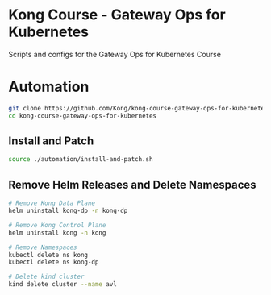 # Kong Course - Gateway Ops for Kubernetes
Scripts and configs for the Gateway Ops for Kubernetes Course

# Automation
```bash
git clone https://github.com/Kong/kong-course-gateway-ops-for-kubernetes.git
cd kong-course-gateway-ops-for-kubernetes
```

## Install and Patch
```bash
source ./automation/install-and-patch.sh
```

## 

## Remove Helm Releases and Delete Namespaces
```bash
# Remove Kong Data Plane
helm uninstall kong-dp -n kong-dp

# Remove Kong Control Plane
helm uninstall kong -n kong

# Remove Namespaces
kubectl delete ns kong
kubectl delete ns kong-dp

# Delete kind cluster
kind delete cluster --name avl
```